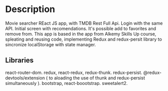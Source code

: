 # Description
Movie searcher REact JS app, with TMDB Rest Full Api.
Login with the same API. 
Initial screen with recomendations. 
It's possible add to favorites and remove from. 
This app is based in the app from Alkemy Skills Up course, spleating and reusing code, implementing Redux and redux-persit library to sincronize localStorage with state manager.


## Libraries
react-router-dom.
redux, react-redux, redux-thunk.
redux-persist.
@redux-devtools/extension  ( to aloading the use of thunk and redux-persist simultaneously ).
bootstrap, react-boootstrap.
sweetalert2.

